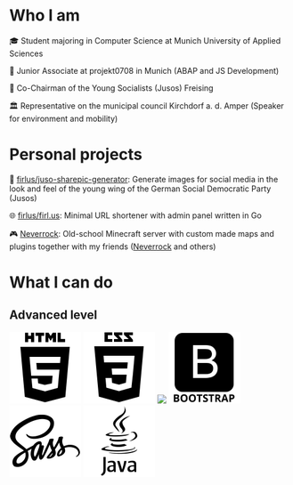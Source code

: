 # Who I am

🎓 Student majoring in Computer Science at Munich University of Applied Sciences

💼 Junior Associate at projekt0708 in Munich (ABAP and JS Development)

🌹 Co-Chairman of the Young Socialists (Jusos) Freising

🏛️ Representative on the municipal council Kirchdorf a. d. Amper (Speaker for environment and mobility)

# Personal projects

🌹 [firlus/juso-sharepic-generator](https://github.com/firlus/jusos-sharepic-generator): Generate images for social media in the look and feel of the young wing of the German Social Democratic Party (Jusos)

🌐 [firlus/firl.us](https://github.com/firlus/firl.us): Minimal URL shortener with admin panel written in Go

🎮 [Neverrock](https://neverrock.de): Old-school Minecraft server with custom made maps and plugins together with my friends ([Neverrock](https://github.com/neverrock) and others)

# What I can do

## Advanced level
![](https://github.com/alexgalkin/devicons/blob/master/png_128/html5-plain-wordmark.png?raw=true)
![](https://github.com/alexgalkin/devicons/blob/master/png_128/css3-plain-wordmark.png?raw=true)
![](https://github.com/alexgalkin/devicons/blob/master/png_128/javascript-plain-wordmark.png?raw=true)
![](https://github.com/alexgalkin/devicons/blob/master/png_128/bootstrap-plain-wordmark.png?raw=true)
![](https://github.com/alexgalkin/devicons/blob/master/png_128/sass-original.png?raw=true)
![](https://github.com/alexgalkin/devicons/blob/master/png_128/java-plain-wordmark.png?raw=true)
